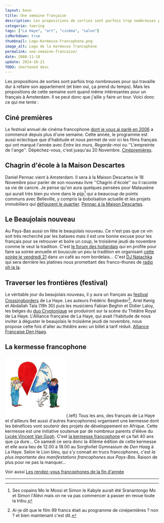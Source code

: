 ```yaml
---
layout: base
title: Une semaine française
description: Les propositions de sorties sont parfois trop nombreuses pour qui travaille dur à refaire son appartement (et bien oui, ça prend du temps). Mais les propositi
categorie: toering
tags: ["La Haye", "art", "cinéma", "salon"]
isMarkdown: true
thumbnail: Logo-Kermesse-Francophone.png
image_alt: Logo de la kermesse francophone
permalink: une-semaine-francaise/
date: 2008-11-18
update: 2014-10-21
TODO: shortened desc
---
```


Les propositions de sorties sont parfois trop nombreuses pour qui travaille dur à refaire son appartement (et bien oui, ça prend du temps). Mais les propositions de cette semaine sont quand même intéresantes pour un français à Amsterdam. Il se peut donc que j'aille y faire un tour. Voici donc ce qui me tente :

## Ciné premières
Le festival annuel de cinéma francophone [dont je vous ai parlé en 2006](/du-cinema-en-francais) a commencé depuis plus d'une semaine. Cette année, le programme est aussi eclectique que d'habitude et nous permet de voir ici les films français qui ont marqué l'année avec *Entre les murs*, *Regarde-moi* ou ''L'empreinte de l'ange''. Dépéchez-vous, c'est jusqu'au 20 Novembre. [Cinépremières](http://www.cinepremieres.nl/).

## Chagrin d'école à la Maison Descartes
Daniel Pennac vient à Amsterdam. Il sera à la Maison Descartes le 18 Novembre pour parler de son nouveau livre ''Chagrin d'école'' ou il raconte sa vie de cancre. Je pense qu'on aura quelques pensées pour Malausène qui aurait très bien pu vivre dans le pijp[^1] qui a beaucoup de points communs avec Belleville, y compris la boboïsation actuelle et les projets immobiliers qui [défigurent le quartier](http://laurentchambon.blogspot.com/2008/11/plan-doccupation-des-sols.html). [Pennac à la Maison Descartes](http://www.maisondescartes.com/site/nl/activites-culturelles/daniel-pennac-18-novembre-2008.html).

## Le Beaujolais nouveau
Au Pays-Bas aussi on fête le beaujolais nouveau. Ce n'est pas que ce vin soit très recherché par les bataves mais il est une bonne excuse pour les français pour se retrouver et boire un coup, le troisième jeudi de novembre comme le veut la tradition. C'est [le forum des hollandais](/le-forum-des-hollandais) qui en profite pour faire sa soirée annuelle et bouscule un peu la tradition en organisant [cette soirée le vendredi 21](http://www.leforum.nl/phpBB/viewtopic.php?f=6&t=17306) dans un café au nom bordelais... C'est [DJ Natachka](http://www.oh-la-la.nl/?pagename=contact) qui sera derrière les platines nous promettant des franco-thunes de [radio oh la la](http://www.oh-la-la.nl/).

## Traverser les frontières (festival)
Le véritable jour du beaujolais nouveau, il y aura un français au [festival Crossingborders](http://www.crossingborder.nl/) de La Haye. Les auteurs Frédéric Beigbeder[^2], Ariel Kenig et Abdallah Taïa (19h 30) puis les musiciens Fabian Beghin et Didier Laloy, les belges du [duo Cryptonique](http://www.cryptonique.be/blog/) se produiront sur la scène du Théâtre Royal de La Haye. L'Alliance française de La Haye, qui avait l'habitude de nous inviter à déguster le beaujolais le troisième jeudi de novembre, nous propose cette fois d'aller au théâtre avec un billet à tarif réduit. [Alliance Française Den Haag](http://www.aflahaye.nl/).

## La kermesse francophone
![Logo de la kermesse francophone](Logo-Kermesse-Francophone.png){.left}
Tous les ans, des français de La Haye et d'ailleurs 9et aussi d'autres francophones) organisent une kermesse dont les bénéfices vont soutenir des projets de développement en Afrique. Cette kermesse est une initiative soutenue par de nombreux parents d'élève du [Lycée Vincent Van Gogh](/van-gogh-fete-ses-60-ans). C'est [la kermesse francophone](http://kermessefrancophone.nl/) et ça fait 40 ans que ça dure... Ce samedi ce sera donc la 40ème édition de cette kermesse et elle aura lieu de 12.00 à 18.00 au Sorghvliet Gymnasium de *Den Haag* à La Haye. Selon le Lion bleu, qui s'y connait en trucs francophones, c'est *la plus importante des manifestations francophones aux Pays-Bas*. Raison de plus pour ne pas la manquer...

Voir aussi [Les rendez-vous francophones de la fin d'année](/rendez-vous-francophones-fin-d-annee)

---
[^1]: Ses copains Mo le Mossi et Simon le Kabyle aurait été Sranantongo Mo et Simon l'Alévi mais on ne va pas commencer à passer en revue toute la tribu.
[^2]: Ai-je dit que le film 99 francs était au programme de cinépemières ? non ? et bien maintenant c'est dit.
